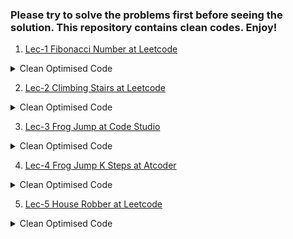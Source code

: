 ### Please try to solve the problems first before seeing the solution. This repository contains clean codes. Enjoy!

1. [Lec-1 Fibonacci Number at Leetcode](https://leetcode.com/problems/fibonacci-number/)

<details><summary>Clean Optimised Code</summary>

![](https://github.com/archishmanghos/code-images/blob/master/DP-Striver/Lec-1.png)

</details>

2. [Lec-2 Climbing Stairs at Leetcode](https://leetcode.com/problems/climbing-stairs/)

<details><summary>Clean Optimised Code</summary>

![](https://github.com/archishmanghos/code-images/blob/master/DP-Striver/Lec-2.png)

</details>

3. [Lec-3 Frog Jump at Code Studio](https://www.codingninjas.com/codestudio/problems/3621012)

<details><summary>Clean Optimised Code</summary>

![](https://github.com/archishmanghos/code-images/blob/master/DP-Striver/Lec-3.png)

</details>

4. [Lec-4 Frog Jump K Steps at Atcoder](https://atcoder.jp/contests/dp/tasks/dp_b)

<details><summary>Clean Optimised Code</summary>

![](https://github.com/archishmanghos/code-images/blob/master/DP-Striver/Lec-4.png)

</details>

5. [Lec-5 House Robber at Leetcode](https://leetcode.com/problems/house-robber/)

<details><summary>Clean Optimised Code</summary>

![](https://github.com/archishmanghos/code-images/blob/master/DP-Striver/Lec-5.png)

</details>

